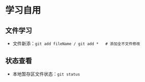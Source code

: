 # 学习自用

## 文件学习
* 文件新添：`git add fileName / git add *   # 添加全不文件修改`

## 状态查看
* 本地暂存区文件状态：`git status`